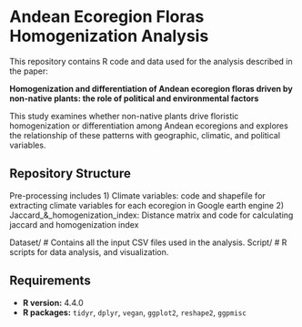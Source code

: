 # Andean Ecoregion Floras Homogenization Analysis

This repository contains R code and data used for the analysis described in the paper:

**Homogenization and differentiation of Andean ecoregion floras driven by non-native plants: the role of political and environmental factors**

This study examines whether non-native plants drive floristic homogenization or differentiation among Andean ecoregions and explores the relationship of these patterns with geographic, climatic, and political variables.

## Repository Structure

Pre-processing includes
    1) Climate variables: code and shapefile for extracting climate variables for each ecoregion in Google earth engine
    2) Jaccard_&_homogenization_index: Distance matrix and code for calculating jaccard and homogenization index

Dataset/ # Contains all the input CSV files used in the analysis. 
Script/ # R scripts for data analysis, and visualization.


## Requirements

- **R version:** 4.4.0
- **R packages:** `tidyr`, `dplyr`, `vegan`, `ggplot2`, `reshape2`, `ggpmisc`


